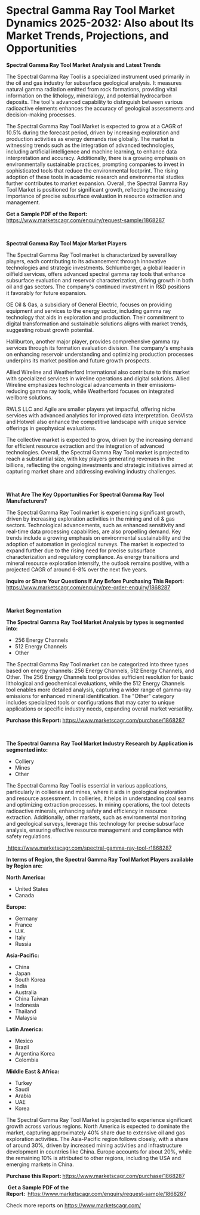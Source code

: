 <p><h1>Spectral Gamma Ray Tool Market Dynamics 2025-2032: Also about Its Market Trends, Projections, and Opportunities</h1></p><p><strong>Spectral Gamma Ray Tool Market Analysis and Latest Trends</strong></p>
<p><p>The Spectral Gamma Ray Tool is a specialized instrument used primarily in the oil and gas industry for subsurface geological analysis. It measures natural gamma radiation emitted from rock formations, providing vital information on the lithology, mineralogy, and potential hydrocarbon deposits. The tool's advanced capability to distinguish between various radioactive elements enhances the accuracy of geological assessments and decision-making processes.</p><p>The Spectral Gamma Ray Tool Market is expected to grow at a CAGR of 10.5% during the forecast period, driven by increasing exploration and production activities as energy demands rise globally. The market is witnessing trends such as the integration of advanced technologies, including artificial intelligence and machine learning, to enhance data interpretation and accuracy. Additionally, there is a growing emphasis on environmentally sustainable practices, prompting companies to invest in sophisticated tools that reduce the environmental footprint. The rising adoption of these tools in academic research and environmental studies further contributes to market expansion. Overall, the Spectral Gamma Ray Tool Market is positioned for significant growth, reflecting the increasing importance of precise subsurface evaluation in resource extraction and management.</p></p>
<p><strong>Get a Sample PDF of the Report:&nbsp;</strong> <a href="https://www.marketscagr.com/enquiry/request-sample/1868287?utm_campaign=2528&utm_medium=2&utm_source=Github&utm_content=ia&utm_term=10042025&utm_id=spectral-gamma-ray-tool">https://www.marketscagr.com/enquiry/request-sample/1868287</a></p>
<p>&nbsp;</p>
<p><strong>Spectral Gamma Ray Tool Major Market Players</strong></p>
<p><p>The Spectral Gamma Ray Tool market is characterized by several key players, each contributing to its advancement through innovative technologies and strategic investments. Schlumberger, a global leader in oilfield services, offers advanced spectral gamma ray tools that enhance subsurface evaluation and reservoir characterization, driving growth in both oil and gas sectors. The company's continued investment in R&D positions it favorably for future expansion.</p><p>GE Oil & Gas, a subsidiary of General Electric, focuses on providing equipment and services to the energy sector, including gamma ray technology that aids in exploration and production. Their commitment to digital transformation and sustainable solutions aligns with market trends, suggesting robust growth potential.</p><p>Halliburton, another major player, provides comprehensive gamma ray services through its formation evaluation division. The company's emphasis on enhancing reservoir understanding and optimizing production processes underpins its market position and future growth prospects.</p><p>Allied Wireline and Weatherford International also contribute to this market with specialized services in wireline operations and digital solutions. Allied Wireline emphasizes technological advancements in their emissions-reducing gamma ray tools, while Weatherford focuses on integrated wellbore solutions.</p><p>RWLS LLC and Agile are smaller players yet impactful, offering niche services with advanced analytics for improved data interpretation. GeoVista and Hotwell also enhance the competitive landscape with unique service offerings in geophysical evaluations.</p><p>The collective market is expected to grow, driven by the increasing demand for efficient resource extraction and the integration of advanced technologies. Overall, the Spectral Gamma Ray Tool market is projected to reach a substantial size, with key players generating revenues in the billions, reflecting the ongoing investments and strategic initiatives aimed at capturing market share and addressing evolving industry challenges.</p></p>
<p>&nbsp;</p>
<p><strong>What Are The Key Opportunities For Spectral Gamma Ray Tool Manufacturers?</strong></p>
<p><p>The Spectral Gamma Ray Tool market is experiencing significant growth, driven by increasing exploration activities in the mining and oil & gas sectors. Technological advancements, such as enhanced sensitivity and real-time data processing capabilities, are also propelling demand. Key trends include a growing emphasis on environmental sustainability and the adoption of automation in geological surveys. The market is expected to expand further due to the rising need for precise subsurface characterization and regulatory compliance. As energy transitions and mineral resource exploration intensify, the outlook remains positive, with a projected CAGR of around 6-8% over the next five years.</p></p>
<p><strong>Inquire or Share Your Questions If Any Before Purchasing This Report:</strong> <a href="https://www.marketscagr.com/enquiry/pre-order-enquiry/1868287?utm_campaign=2528&utm_medium=2&utm_source=Github&utm_content=ia&utm_term=10042025&utm_id=spectral-gamma-ray-tool">https://www.marketscagr.com/enquiry/pre-order-enquiry/1868287</a></p>
<p>&nbsp;</p>
<p><strong>Market Segmentation</strong></p>
<p><strong>The Spectral Gamma Ray Tool Market Analysis by types is segmented into:</strong></p>
<p><ul><li>256 Energy Channels</li><li>512 Energy Channels</li><li>Other</li></ul></p>
<p><p>The Spectral Gamma Ray Tool market can be categorized into three types based on energy channels: 256 Energy Channels, 512 Energy Channels, and Other. The 256 Energy Channels tool provides sufficient resolution for basic lithological and geochemical evaluations, while the 512 Energy Channels tool enables more detailed analysis, capturing a wider range of gamma-ray emissions for enhanced mineral identification. The "Other" category includes specialized tools or configurations that may cater to unique applications or specific industry needs, expanding overall market versatility.</p></p>
<p><strong>Purchase this Report:&nbsp;</strong><a href="https://www.marketscagr.com/purchase/1868287?utm_campaign=2528&utm_medium=2&utm_source=Github&utm_content=ia&utm_term=10042025&utm_id=spectral-gamma-ray-tool">https://www.marketscagr.com/purchase/1868287</a></p>
<p>&nbsp;</p>
<p><strong>The Spectral Gamma Ray Tool Market Industry Research by Application is segmented into:</strong></p>
<p><ul><li>Colliery</li><li>Mines</li><li>Other</li></ul></p>
<p><p>The Spectral Gamma Ray Tool is essential in various applications, particularly in collieries and mines, where it aids in geological exploration and resource assessment. In collieries, it helps in understanding coal seams and optimizing extraction processes. In mining operations, the tool detects radioactive minerals, enhancing safety and efficiency in resource extraction. Additionally, other markets, such as environmental monitoring and geological surveys, leverage this technology for precise subsurface analysis, ensuring effective resource management and compliance with safety regulations.</p></p>
<p><a href="https://www.marketscagr.com/spectral-gamma-ray-tool-r1868287?utm_campaign=2528&utm_medium=2&utm_source=Github&utm_content=ia&utm_term=10042025&utm_id=spectral-gamma-ray-tool">&nbsp;https://www.marketscagr.com/spectral-gamma-ray-tool-r1868287</a></p>
<p><strong>In terms of Region, the Spectral Gamma Ray Tool Market Players available by Region are:</strong></p>
<p>
    <p> <strong> North America: </strong>
        <ul>
            <li>United States</li>
            <li>Canada</li>
        </ul>
        </p> 
    <p> <strong> Europe: </strong>
        <ul>
            <li>Germany</li>
            <li>France</li>
            <li>U.K.</li>
            <li>Italy</li>
            <li>Russia</li>
        </ul>
        </p> 
    <p> <strong> Asia-Pacific: </strong>
        <ul>
            <li>China</li>
            <li>Japan</li>
            <li>South Korea</li>
            <li>India</li>
            <li>Australia</li>
            <li>China Taiwan</li>
            <li>Indonesia</li>
            <li>Thailand</li>
            <li>Malaysia</li>
        </ul>
        </p> 
    <p> <strong> Latin America: </strong>
        <ul>
            <li>Mexico</li>
            <li>Brazil</li>
            <li>Argentina Korea</li>
            <li>Colombia</li>
        </ul>
        </p> 
    <p> <strong> Middle East & Africa: </strong>
        <ul>
            <li>Turkey</li>
            <li>Saudi</li>
            <li>Arabia</li>
            <li>UAE</li>
            <li>Korea</li>
        </ul>
    </p>
    </p>
<p><p>The Spectral Gamma Ray Tool Market is projected to experience significant growth across various regions. North America is expected to dominate the market, capturing approximately 40% share due to extensive oil and gas exploration activities. The Asia-Pacific region follows closely, with a share of around 30%, driven by increased mining activities and infrastructure development in countries like China. Europe accounts for about 20%, while the remaining 10% is attributed to other regions, including the USA and emerging markets in China.</p></p>
<p><strong>Purchase this Report: </strong><a href="https://www.marketscagr.com/purchase/1868287?utm_campaign=2528&utm_medium=2&utm_source=Github&utm_content=ia&utm_term=10042025&utm_id=spectral-gamma-ray-tool">https://www.marketscagr.com/purchase/1868287</a></p>
<p>&nbsp;<strong>Get a Sample PDF of the Report:&nbsp;&nbsp;</strong><a href="https://www.marketscagr.com/enquiry/request-sample/1868287?utm_campaign=2528&utm_medium=2&utm_source=Github&utm_content=ia&utm_term=10042025&utm_id=spectral-gamma-ray-tool">https://www.marketscagr.com/enquiry/request-sample/1868287</a></p>
<p><strong></strong></p>
<p>Check more reports on <a href="https://www.marketscagr.com/?utm_campaign=2528&utm_medium=2&utm_source=Github&utm_content=ia&utm_term=10042025&utm_id=spectral-gamma-ray-tool">https://www.marketscagr.com/</a></p>